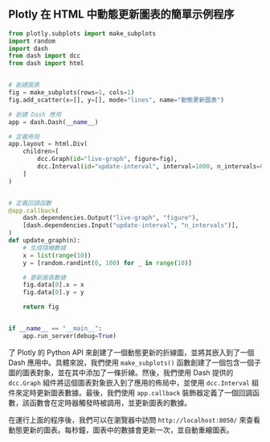 ##  Plotly 在 HTML 中動態更新圖表的簡單示例程序

```python
from plotly.subplots import make_subplots
import random
import dash
from dash import dcc
from dash import html


# 創建圖表
fig = make_subplots(rows=1, cols=1)
fig.add_scatter(x=[], y=[], mode="lines", name="動態更新圖表")

# 創建 Dash 應用
app = dash.Dash(__name__)

# 定義佈局
app.layout = html.Div(
    children=[
        dcc.Graph(id="live-graph", figure=fig),
        dcc.Interval(id="update-interval", interval=1000, n_intervals=0),  # 每秒更新一次
    ]
)


# 定義回調函數
@app.callback(
    dash.dependencies.Output("live-graph", "figure"),
    [dash.dependencies.Input("update-interval", "n_intervals")],
)
def update_graph(n):
    # 生成隨機數據
    x = list(range(10))
    y = [random.randint(0, 100) for _ in range(10)]

    # 更新圖表數據
    fig.data[0].x = x
    fig.data[0].y = y

    return fig


if __name__ == "__main__":
    app.run_server(debug=True)
```

了 Plotly 的 Python API 來創建了一個動態更新的折線圖，並將其嵌入到了一個 Dash 應用中。具體來說，我們使用 `make_subplots()` 函數創建了一個包含一個子圖的圖表對象，並在其中添加了一條折線。然後，我們使用 Dash 提供的 `dcc.Graph` 組件將這個圖表對象嵌入到了應用的佈局中，並使用 `dcc.Interval` 組件來定時更新圖表數據。最後，我們使用 `app.callback` 裝飾器定義了一個回調函數，該函數會在定時器觸發時被調用，並更新圖表的數據。

在運行上面的程序後，我們可以在瀏覽器中訪問 `http://localhost:8050/` 來查看動態更新的圖表。每秒鐘，圖表中的數據會更新一次，並自動重繪圖表。